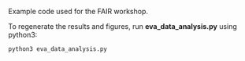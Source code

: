Example code used for the FAIR workshop.

To regenerate the results and figures, run **eva_data_analysis.py** using python3:
```
python3 eva_data_analysis.py
```
